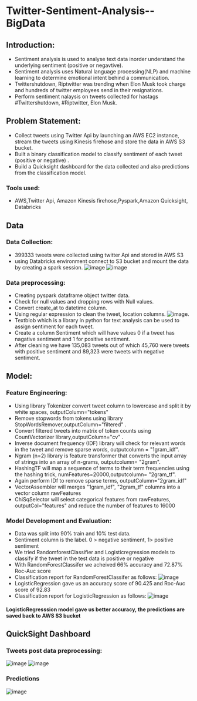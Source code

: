 # Twitter-Sentiment-Analysis--BigData
## Introduction:
- Sentiment analysis is used to analyse text data inorder understand the underlying sentiment (positive or negavtive).
- Sentiment analysis uses  Natural language processing(NLP) and machine learning to determine emotional intent behind a communication.
- Twittershutdown, Riptwitter was trending when Elon Musk took charge and hundreds of twitter employees send in their resignations.
- Perform sentiment nalaysis on tweets collected for hastags #Twittershutdown, #Riptwitter, Elon Musk.

## Problem Statement:
- Collect tweets using Twitter Api by launching an AWS EC2 instance, stream the tweets using Kinesis firehose and store the data in AWS S3 bucket.
- Built a binary classification model to classify sentiment of each tweet (positive or negative) .
- Build a Quicksight dashboard for the data collected and also predictions from the classification model.

### Tools used:
- AWS,Twitter Api, Amazon Kinesis firehose,Pyspark,Amazon Quicksight, Databricks

## Data
### Data Collection:
- 399333 tweets were collected using twitter Api and stored in AWS S3
- using Databricks environment connect to S3 bucket and mount the data by creating a spark session.
  ![image](https://user-images.githubusercontent.com/103464406/214683406-cce6feab-4d1a-4836-8726-f1199e3c15d9.png)
  ![image](https://user-images.githubusercontent.com/103464406/214683454-b3111e40-311e-4450-900a-d62c8a7671c9.png)


### Data preprocessing:
- Creating pyspark dataframe object twitter data.
- Check for null values and dropping rows with Null values.
- Convert create_at to datetime column.
- Using regular expression to clean the tweet, location columns. 
  ![image](https://user-images.githubusercontent.com/103464406/214684035-bba678e9-b194-4f0f-8267-7badd78e42d7.png).
- Textblob which is a library in python for text analysis can be used to assign sentiment for each tweet. 
- Create a  column Sentiment which will have values 0 if a tweet has nagative sentiment and 1 for positive sentiment.
- After cleaning we have 135,083 tweets out of which 45,760 were tweets with positive sentiment and 89,323 were tweets with negative sentiment.

## Model:
### Feature Engineering:
- Using library Tokenizer convert tweet column to lowercase and split it by white spaces, outputColumn="tokens"
- Remove stopwords from tokens using library StopWordsRemover,outputColumn="filtered" .
- Convert filtered tweets into matrix of token counts using CountVectorizer library,outputColumn="cv" .
- Inverse document frequency (IDF) library will check for relevant words in the tweet and remove sparse words, outputcolumn = "1gram_idf".
- Ngram (n=2) library is feature transformer that converts the input array of strings into an array of n-grams, outputcolumn= "2gram".
- HashingTF will map a sequence of terms to their term frequencies using the hashing trick, numFeatures=20000,outputcolumn= "2gram_tf".
- Again perform IDf to remove sparse terms, outputColumn="2gram_idf"
- VectorAssembler will  merges "1gram_idf", "2gram_tf" columns into a vector column rawFeatures
- ChiSqSelector will select  categorical features from rawFeatures, outputCol="features" and reduce the number of features to 16000

### Model Development and Evaluation:
- Data was split into 90% train and 10% test data.
- Sentiment column is the label. 0 > negative sentiment, 1> positive sentiment
- We tried RandomforestClassifier and Logisticregression models to classify if the tweet in the test data is positive or negative
- With RandomForestClassifer we acheived 66% accuracy and 72.87% Roc-Auc score
- Classification report for RandomForestClassifer as follows:
  ![image](https://user-images.githubusercontent.com/103464406/214699709-55a6af80-122c-43f2-b8fb-a2f1380b2d20.png)
- LogisticRegression gave us an accuracy score of 90.425 and Roc-Auc score of 92.83
- Classification report for LogisticRegression as follows:
    ![image](https://user-images.githubusercontent.com/103464406/214700094-46d76a87-3711-4069-92b8-0b03f28bf70e.png)

#### LogisticRegresssion model gave us better accuracy, the predictions are saved back to AWS S3 bucket

## QuickSight Dashboard
### Tweets post data preprocessing:
  ![image](https://user-images.githubusercontent.com/103464406/214701168-8bf81ce5-3b17-429f-850a-f0d23c38ace7.png)
  ![image](https://user-images.githubusercontent.com/103464406/214701250-3d46aa48-c45e-469a-9fd1-84b292999de4.png)


### Predictions
  ![image](https://user-images.githubusercontent.com/103464406/214701322-038c7012-76af-4a82-a20f-a527059312d3.png)

